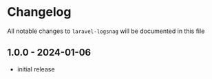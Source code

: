 # Changelog

All notable changes to `laravel-logsnag` will be documented in this file

## 1.0.0 - 2024-01-06

- initial release
